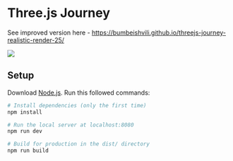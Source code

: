 # Three.js Journey


See improved version here - https://bumbeishvili.github.io/threejs-journey-realistic-render-25/

![](https://user-images.githubusercontent.com/6873202/161420477-a2fa4ef3-4bdf-428d-a44e-fce10c682d95.png)

## Setup
Download [Node.js](https://nodejs.org/en/download/).
Run this followed commands:

``` bash
# Install dependencies (only the first time)
npm install

# Run the local server at localhost:8080
npm run dev

# Build for production in the dist/ directory
npm run build
```
